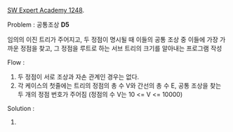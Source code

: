 [SW Expert Academy 1248](<https://swexpertacademy.com/main/code/problem/problemDetail.do?contestProbId=AV15PTkqAPYCFAYD&categoryId=AV15PTkqAPYCFAYD&categoryType=CODE>). 

Problem : 공통조상 **D5**

임의의 이진 트리가 주어지고, 두 정점이 명시될 때 이들의 공통 조상 중 이들에  가장 가까운 정점을 찾고, 그 정점을 루트로 하는 서브 트리의 크기를 알아내는 프로그램 작성

Flow :

1. 두 정점이 서로 조상과 자손 관계인 경우는 없다.
2. 각 케이스의 첫줄에는 트리의 정점의 총 수 V와 간선의 총 수 E, 공통 조상을 찾는 두 개의 정점 번호가 주어짐 (정점의 수 V는 10 <= V <= 10000)



Solution :

1. 